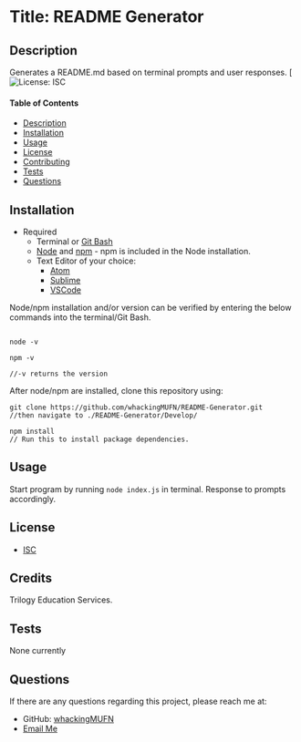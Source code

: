 
  # Title: README Generator
  ## Description 
  Generates a README.md based on terminal prompts and user responses.
  [![License: ISC](https://img.shields.io/badge/License-ISC-blue.svg)
  #### Table of Contents
  * [Description](#Description)
  * [Installation](#Installation)
  * [Usage](#Usage)
  * [License](#License)
  * [Contributing](#Credits)
  * [Tests](#Tests)
  * [Questions](#Questions)

  ## Installation
  * Required
    * Terminal or [Git Bash](https://git-scm.com/downloads)
    * [Node](https://nodejs.org/en/download/) and [npm](https://www.npmjs.com/get-npm) - npm is included in the Node installation.
    * Text Editor of your choice:
      * [Atom](https://atom.io/)
      * [Sublime](https://www.sublimetext.com/)
      * [VSCode](https://code.visualstudio.com/)
  
  Node/npm installation and/or version can be verified by entering the below commands into the terminal/Git Bash.
  ```
  
  node -v
    
  npm -v

  //-v returns the version

  ```
After node/npm are installed, clone this repository using:
``` 
git clone https://github.com/whackingMUFN/README-Generator.git
//then navigate to ./README-Generator/Develop/

npm install
// Run this to install package dependencies.

 ```



  ## Usage
  Start program by running `node index.js` in terminal. Response to prompts accordingly.

  ## License
  * [ISC](https://opensource.org/licenses/ISC)

  
  ## Credits
  Trilogy Education Services.

  ## Tests
  None currently

  ## Questions
  If there are any questions regarding this project, please reach me at:
   * GitHub: [whackingMUFN](https://github.com/whackingMUFN)
   * [Email Me](mailto:test@fakeemail.com)
